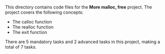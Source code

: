 This directory contains code files for the **More malloc, free** project. The project covers the following concepts:
- The calloc function
- The realloc function
- The exit function

There are 5 mandatory tasks and 2 advanced tasks in this project, making a total of 7 tasks.
